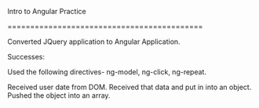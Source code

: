 Intro to Angular Practice

===========================================

Converted JQuery application to Angular Application. 

Successes: 

Used the following directives- ng-model, ng-click, ng-repeat. 

Received user date from DOM. 
Received that data and put in into an object. 
Pushed the object into an array. 
